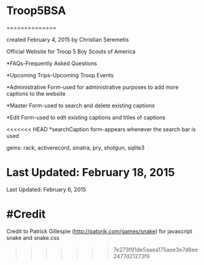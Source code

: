 # Troop5BSA
==============

created February 4, 2015 by Christian Seremetis

Official Website for Troop 5 Boy Scouts of America

*FAQs-Frequently Asked Questions

*Upcoming Trips-Upcoming Troop Events

*Administrative Form-used for administrative purposes to add more captions to the website

*Master Form-used to search and delete existing captions

*Edit Form-used to edit existing captions and titles of captions

<<<<<<< HEAD
*searchCaption form-appears whenever the search bar is used

gems: rack, activerecord, sinatra, pry, shotgun, sqlite3

Last Updated: February 18, 2015
=======
Last Updated: February 6, 2015

#Credit
=============

Credit to Patrick Gillespie (http://patorjk.com/games/snake) for javascript snake and snake.css
>>>>>>> 7e273f91de5aaea175aee3e7d8ee2477d21273f9
